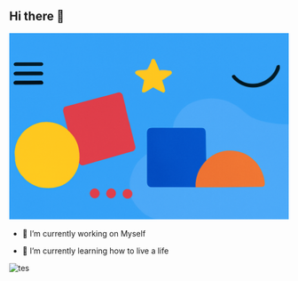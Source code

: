 ## Hi there 👋
![taufiqhdy](img/image1.png)

<!--
**taufiqhdy/taufiqhdy** is a ✨ _special_ ✨ repository because its `README.md` (this file) appears on your GitHub profile.

Here are some ideas to get you started:

- 🔭 I’m currently working on ...
- 🌱 I’m currently learning ...
- 👯 I’m looking to collaborate on ...
- 🤔 I’m looking for help with ...
- 💬 Ask me about ...
- 📫 How to reach me: ...
- 😄 Pronouns: ...
- ⚡ Fun fact: ...
-->

- 🔭 I’m currently working on Myself

- 🌱 I’m currently learning how to live a life

![tes](https://media0.giphy.com/media/v1.Y2lkPTc5MGI3NjExOTRjcW4wNXdkOXRudzFhNzNrcnhhbjZreWlhMTVieWE3aWRzaGtzbSZlcD12MV9pbnRlcm5hbF9naWZfYnlfaWQmY3Q9Zw/3ov9jVajUykLpFTMQM/giphy.gif)